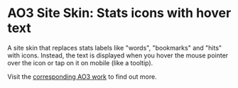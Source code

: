 # AO3 Site Skin: Stats icons with hover text
A site skin that replaces stats labels like "words", "bookmarks" and "hits" with icons. Instead, the text is displayed when you hover the mouse pointer over the icon or tap on it on mobile (like a tooltip).

Visit the [corresponding AO3 work](https://archiveofourown.org/works/55604875) to find out more.
